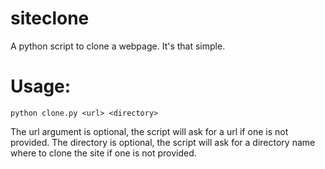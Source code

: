 # siteclone
A python script to clone a webpage. It's that simple.

# Usage:

`python clone.py <url> <directory>`

The url argument is optional, the script will ask for a url if one is not provided.
The directory is optional, the script will ask for a directory name where to clone the site if one is not provided.